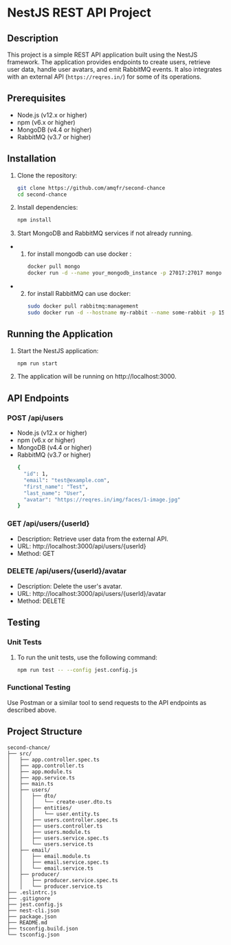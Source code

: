 # NestJS REST API Project

## Description

This project is a simple REST API application built using the NestJS framework. The application provides endpoints to create users, retrieve user data, handle user avatars, and emit RabbitMQ events. It also integrates with an external API (`https://reqres.in/`) for some of its operations.

## Prerequisites

- Node.js (v12.x or higher)
- npm (v6.x or higher)
- MongoDB (v4.4 or higher)
- RabbitMQ (v3.7 or higher)

## Installation

1. Clone the repository:
   ```bash
   git clone https://github.com/amqfr/second-chance
   cd second-chance
   
2. Install dependencies:
   ```bash
   npm install

3. Start MongoDB and RabbitMQ services if not already running.
- 1. for install mongodb can use docker :
      ```bash 
      docker pull mongo
      docker run -d --name your_mongodb_instance -p 27017:27017 mongo
- 2. for install RabbitMQ can use docker:
      ```bash
      sudo docker pull rabbitmq:management
      sudo docker run -d --hostname my-rabbit --name some-rabbit -p 15672:15672 -p 5672:5672 rabbitmq:management

## Running the Application

1. Start the NestJS application:
   ```bash
   npm run start

2. The application will be running on http://localhost:3000.

## API Endpoints
### POST /api/users
- Node.js (v12.x or higher)
- npm (v6.x or higher)
- MongoDB (v4.4 or higher)
- RabbitMQ (v3.7 or higher)
   ```bash
   {
     "id": 1,
     "email": "test@example.com",
     "first_name": "Test",
     "last_name": "User",
     "avatar": "https://reqres.in/img/faces/1-image.jpg"
   }

### GET /api/users/{userId}
- Description: Retrieve user data from the external API.
- URL: http://localhost:3000/api/users/{userId}
- Method: GET
   
### DELETE /api/users/{userId}/avatar
- Description: Delete the user's avatar.
- URL: http://localhost:3000/api/users/{userId}/avatar
- Method: DELETE


## Testing

### Unit Tests
1. To run the unit tests, use the following command:
   ```bash
   npm run test -- --config jest.config.js

### Functional Testing
Use Postman or a similar tool to send requests to the API endpoints as described above.

## Project Structure
```tree
second-chance/
├── src/
│   ├── app.controller.spec.ts
│   ├── app.controller.ts
│   ├── app.module.ts
│   ├── app.service.ts
│   ├── main.ts
│   ├── users/
│   │   ├── dto/
│   │   │   └── create-user.dto.ts
│   │   ├── entities/
│   │   │   └── user.entity.ts
│   │   ├── users.controller.spec.ts
│   │   ├── users.controller.ts
│   │   ├── users.module.ts
│   │   ├── users.service.spec.ts
│   │   └── users.service.ts
│   ├── email/
│   │   ├── email.module.ts
│   │   ├── email.service.spec.ts
│   │   └── email.service.ts
│   ├── producer/
│   │   ├── producer.service.spec.ts
│   │   └── producer.service.ts
├── .eslintrc.js
├── .gitignore
├── jest.config.js
├── nest-cli.json
├── package.json
├── README.md
├── tsconfig.build.json
└── tsconfig.json